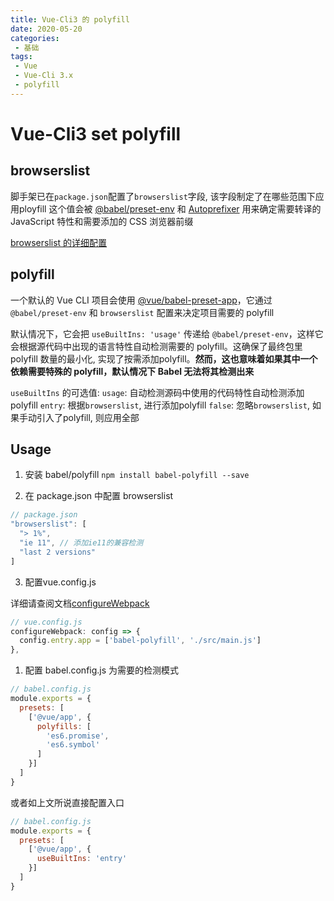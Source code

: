```yaml
---
title: Vue-Cli3 的 polyfill
date: 2020-05-20
categories:
 - 基础
tags:
 - Vue
 - Vue-Cli 3.x
 - polyfill
---
```

# Vue-Cli3 set polyfill

## browserslist
脚手架已在`package.json`配置了`browserslist`字段, 该字段制定了在哪些范围下应用ployfill
这个值会被 [@babel/preset-env](https://babeljs.io/docs/en/next/babel-preset-env.html) 和 [Autoprefixer](https://github.com/postcss/autoprefixer)  用来确定需要转译的 JavaScript 特性和需要添加的 CSS 浏览器前缀

[browserslist 的详细配置](https://github.com/browserslist/browserslist)

## polyfill
一个默认的 Vue CLI 项目会使用 [@vue/babel-preset-app](https://github.com/vuejs/vue-cli/tree/dev/packages/%40vue/babel-preset-app)，它通过 `@babel/preset-env` 和 `browserslist` 配置来决定项目需要的 polyfill

默认情况下，它会把 `useBuiltIns: 'usage'` 传递给 `@babel/preset-env`，这样它会根据源代码中出现的语言特性自动检测需要的 polyfill。这确保了最终包里 polyfill 数量的最小化, 实现了按需添加polyfill。**然而，这也意味着如果其中一个依赖需要特殊的 polyfill，默认情况下 Babel 无法将其检测出来**

`useBuiltIns` 的可选值: 
`usage`: 自动检测源码中使用的代码特性自动检测添加polyfill
`entry`: 根据`browserslist`, 进行添加polyfill
`false`: 忽略`browserslist`, 如果手动引入了polyfill, 则应用全部

## Usage
1. 安装 babel/polyfill
`npm install babel-polyfill --save`

2. 在 package.json 中配置 browserslist 
```JavaScript
// package.json
"browserslist": [
  "> 1%",
  "ie 11", // 添加ie11的兼容检测
  "last 2 versions"
]
```
3. 配置vue.config.js

详细请查阅文档[configureWebpack](https://cli.vuejs.org/zh/guide/webpack.html#%E7%AE%80%E5%8D%95%E7%9A%84%E9%85%8D%E7%BD%AE%E6%96%B9%E5%BC%8F)
```JavaScript
// vue.config.js
configureWebpack: config => { 
  config.entry.app = ['babel-polyfill', './src/main.js']
},
```
1. 配置 babel.config.js 为需要的检测模式
```JavaScript
// babel.config.js
module.exports = {
  presets: [
    ['@vue/app', {
      polyfills: [
        'es6.promise',
        'es6.symbol'
      ]
    }]
  ]
}
```
或者如上文所说直接配置入口
```JavaScript
// babel.config.js
module.exports = {
  presets: [
    ['@vue/app', {
      useBuiltIns: 'entry'
    }]
  ]
}
```

